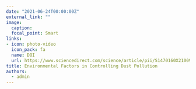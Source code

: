 ```yaml
---
date: "2021-06-24T00:00:00Z"
external_link: ""
image:
  caption: 
  focal_point: Smart
links:
- icon: photo-video
  icon_pack: fa
  name: DOI
  url: https://www.sciencedirect.com/science/article/pii/S1470160X21009523?via%3Dihub
title: Environmental Factors in Controlling Dust Pollution
authors: 
  - admin
---
```

